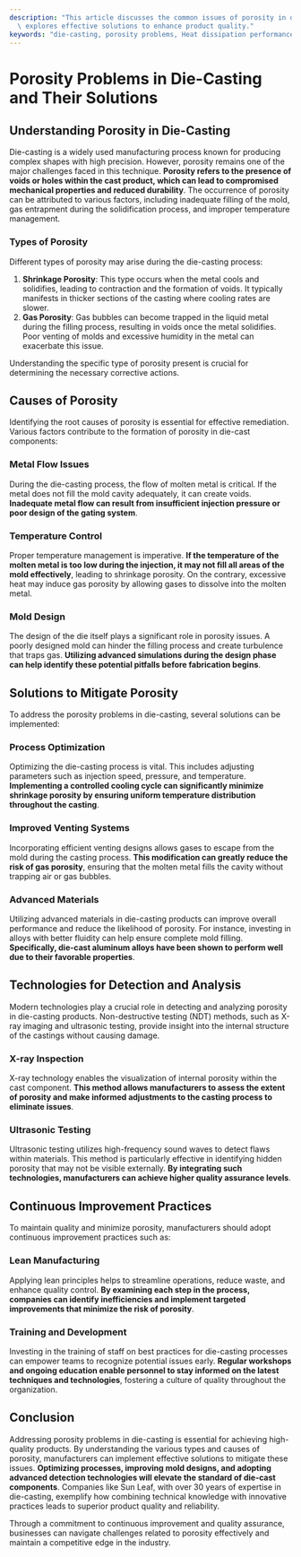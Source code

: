 ```yaml
---
description: "This article discusses the common issues of porosity in die-casting processes and\
  \ explores effective solutions to enhance product quality."
keywords: "die-casting, porosity problems, Heat dissipation performance, Heat dissipation fins"
---
```

# Porosity Problems in Die-Casting and Their Solutions

## Understanding Porosity in Die-Casting

Die-casting is a widely used manufacturing process known for producing complex shapes with high precision. However, porosity remains one of the major challenges faced in this technique. **Porosity refers to the presence of voids or holes within the cast product, which can lead to compromised mechanical properties and reduced durability**. The occurrence of porosity can be attributed to various factors, including inadequate filling of the mold, gas entrapment during the solidification process, and improper temperature management.

### Types of Porosity

Different types of porosity may arise during the die-casting process:
1. **Shrinkage Porosity**: This type occurs when the metal cools and solidifies, leading to contraction and the formation of voids. It typically manifests in thicker sections of the casting where cooling rates are slower.
2. **Gas Porosity**: Gas bubbles can become trapped in the liquid metal during the filling process, resulting in voids once the metal solidifies. Poor venting of molds and excessive humidity in the metal can exacerbate this issue.

Understanding the specific type of porosity present is crucial for determining the necessary corrective actions.

## Causes of Porosity

Identifying the root causes of porosity is essential for effective remediation. Various factors contribute to the formation of porosity in die-cast components:

### Metal Flow Issues

During the die-casting process, the flow of molten metal is critical. If the metal does not fill the mold cavity adequately, it can create voids. **Inadequate metal flow can result from insufficient injection pressure or poor design of the gating system**. 

### Temperature Control

Proper temperature management is imperative. **If the temperature of the molten metal is too low during the injection, it may not fill all areas of the mold effectively**, leading to shrinkage porosity. On the contrary, excessive heat may induce gas porosity by allowing gases to dissolve into the molten metal.

### Mold Design

The design of the die itself plays a significant role in porosity issues. A poorly designed mold can hinder the filling process and create turbulence that traps gas. **Utilizing advanced simulations during the design phase can help identify these potential pitfalls before fabrication begins**.

## Solutions to Mitigate Porosity

To address the porosity problems in die-casting, several solutions can be implemented:

### Process Optimization

Optimizing the die-casting process is vital. This includes adjusting parameters such as injection speed, pressure, and temperature. **Implementing a controlled cooling cycle can significantly minimize shrinkage porosity by ensuring uniform temperature distribution throughout the casting**. 

### Improved Venting Systems

Incorporating efficient venting designs allows gases to escape from the mold during the casting process. **This modification can greatly reduce the risk of gas porosity**, ensuring that the molten metal fills the cavity without trapping air or gas bubbles.

### Advanced Materials

Utilizing advanced materials in die-casting products can improve overall performance and reduce the likelihood of porosity. For instance, investing in alloys with better fluidity can help ensure complete mold filling. **Specifically, die-cast aluminum alloys have been shown to perform well due to their favorable properties**.

## Technologies for Detection and Analysis

Modern technologies play a crucial role in detecting and analyzing porosity in die-casting products. Non-destructive testing (NDT) methods, such as X-ray imaging and ultrasonic testing, provide insight into the internal structure of the castings without causing damage. 

### X-ray Inspection

X-ray technology enables the visualization of internal porosity within the cast component. **This method allows manufacturers to assess the extent of porosity and make informed adjustments to the casting process to eliminate issues**.

### Ultrasonic Testing

Ultrasonic testing utilizes high-frequency sound waves to detect flaws within materials. This method is particularly effective in identifying hidden porosity that may not be visible externally. **By integrating such technologies, manufacturers can achieve higher quality assurance levels**.

## Continuous Improvement Practices

To maintain quality and minimize porosity, manufacturers should adopt continuous improvement practices such as:

### Lean Manufacturing

Applying lean principles helps to streamline operations, reduce waste, and enhance quality control. **By examining each step in the process, companies can identify inefficiencies and implement targeted improvements that minimize the risk of porosity**.

### Training and Development

Investing in the training of staff on best practices for die-casting processes can empower teams to recognize potential issues early. **Regular workshops and ongoing education enable personnel to stay informed on the latest techniques and technologies**, fostering a culture of quality throughout the organization.

## Conclusion

Addressing porosity problems in die-casting is essential for achieving high-quality products. By understanding the various types and causes of porosity, manufacturers can implement effective solutions to mitigate these issues. **Optimizing processes, improving mold designs, and adopting advanced detection technologies will elevate the standard of die-cast components**. Companies like Sun Leaf, with over 30 years of expertise in die-casting, exemplify how combining technical knowledge with innovative practices leads to superior product quality and reliability. 

Through a commitment to continuous improvement and quality assurance, businesses can navigate challenges related to porosity effectively and maintain a competitive edge in the industry.
